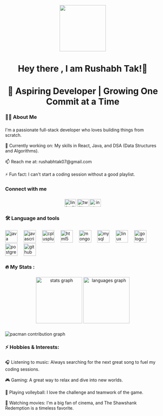 <div align="center">
  <img height="150" src="https://media4.giphy.com/media/v1.Y2lkPTc5MGI3NjExZ2RzYzgxbXFlNXlscmFzYmUzaGhnczE1OW5reTE5aW16dTA0b3ptNCZlcD12MV9pbnRlcm5hbF9naWZfYnlfaWQmY3Q9Zw/Ws6T5PN7wHv3cY8xy8/giphy.gif"  />
</div>

###

<h1 align="center">Hey there , I am Rushabh Tak!👋</h1>

###

<h1 align="center">🌱 Aspiring Developer | Growing One Commit at a Time</h1>

###

<h3 align="left">👩‍💻  About Me</h3>

###

<p align="left">I'm a passionate full-stack developer who loves building things from scratch.<br><br>🔭 Currently working on: My skills in React, Java, and DSA (Data Structures and Algorithms).<br><br>📫 Reach me at: rushabhtak07@gmail.com<br><br>⚡ Fun fact: I can't start a coding session without a good playlist.</p>

###

<h3 align="left">Connect with me</h3>

###

<div align="center">
  <img src="https://raw.githubusercontent.com/maurodesouza/profile-readme-generator/master/src/assets/icons/social/linkedin/default.svg" width="37" height="25" alt="linkedin logo"  />
  <img src="https://raw.githubusercontent.com/maurodesouza/profile-readme-generator/master/src/assets/icons/social/twitter/default.svg" width="37" height="25" alt="twitter logo"  />
  <img src="https://raw.githubusercontent.com/maurodesouza/profile-readme-generator/master/src/assets/icons/social/instagram/default.svg" width="37" height="25" alt="instagram logo"  />
</div>

###

<h3 align="left">🛠 Language and tools</h3>

###

<div align="left">
  <img src="https://cdn.jsdelivr.net/gh/devicons/devicon/icons/java/java-original.svg" height="40" alt="java logo"  />
  <img width="12" />
  <img src="https://cdn.jsdelivr.net/gh/devicons/devicon/icons/javascript/javascript-original.svg" height="40" alt="javascript logo"  />
  <img width="12" />
  <img src="https://cdn.jsdelivr.net/gh/devicons/devicon/icons/cplusplus/cplusplus-original.svg" height="40" alt="cplusplus logo"  />
  <img width="12" />
  <img src="https://cdn.jsdelivr.net/gh/devicons/devicon/icons/html5/html5-original.svg" height="40" alt="html5 logo"  />
  <img width="12" />
  <img src="https://cdn.jsdelivr.net/gh/devicons/devicon/icons/mongodb/mongodb-original.svg" height="40" alt="mongodb logo"  />
  <img width="12" />
  <img src="https://cdn.jsdelivr.net/gh/devicons/devicon/icons/mysql/mysql-original.svg" height="40" alt="mysql logo"  />
  <img width="12" />
  <img src="https://cdn.jsdelivr.net/gh/devicons/devicon/icons/linux/linux-original.svg" height="40" alt="linux logo"  />
  <img width="12" />
  <img src="https://cdn.jsdelivr.net/gh/devicons/devicon/icons/go/go-original-wordmark.svg" height="40" alt="go logo"  />
  <img width="12" />
  <img src="https://cdn.jsdelivr.net/gh/devicons/devicon/icons/postgresql/postgresql-original.svg" height="40" alt="postgresql logo"  />
  <img width="12" />
  <img src="https://cdn.jsdelivr.net/gh/devicons/devicon/icons/github/github-original.svg" height="40" alt="github logo"  />
</div>

###

<h3 align="left">🔥   My Stats :</h3>

###

<div align="center">
  <img src="https://github-readme-stats.vercel.app/api?username=RegalxCoding&hide_title=false&hide_rank=false&show_icons=true&include_all_commits=true&count_private=true&disable_animations=false&theme=dracula&locale=en&hide_border=false&order=1" height="150" alt="stats graph"  />
  <img src="https://github-readme-stats.vercel.app/api/top-langs?username=RegalxCoding&locale=en&hide_title=false&layout=compact&card_width=320&langs_count=5&theme=dracula&hide_border=false&order=2" height="150" alt="languages graph"  />
</div>

###

<picture>
  <source media="(prefers-color-scheme: dark)" srcset="https://raw.githubusercontent.com/RegalxCoding/RegalxCoding/output/pacman-contribution-graph-dark.svg">
  <source media="(prefers-color-scheme: light)" srcset="https://raw.githubusercontent.com/RegalxCoding/RegalxCoding/output/pacman-contribution-graph.svg">
  <img alt="pacman contribution graph" src="https://raw.githubusercontent.com/RegalxCoding/RegalxCoding/output/pacman-contribution-graph.svg">
</picture>

###

<h3 align="left">⚡ Hobbies & Interests:</h3>

###

<p align="left">🎧 Listening to music: Always searching for the next great song to fuel my coding sessions.<br><br>🎮 Gaming: A great way to relax and dive into new worlds.<br><br>🏐 Playing volleyball: I love the challenge and teamwork of the game.<br><br>🍿 Watching movies: I'm a big fan of cinema, and The Shawshank Redemption is a timeless favorite.</p>

###
